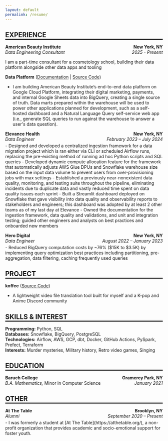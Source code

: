 ```yaml
---
layout: default
permalink: /resume/
---
```


<h2 style="margin-bottom: 0em;">EXPERIENCE</h2>
<hr style="margin-top: 0em; margin-bottom: 0.3em; border: 1px solid black;">

<p style="margin-bottom: 4px;">
    <span style="float:left;"><strong>American Beauty Institute</strong></span>
    <span style="float:right;"><strong>New York, NY</strong></span><br>
    <span style="float:left;"><em>Data Engineering Consultant</em></span>
    <span style="float:right;"><em>2025 - Present</em></span><br>
</p>

I am a part-time consultant for a cosmetology school, building their data platform alongside other data apps and tooling

**Data Platform** ([Documentation](https://americanbeautyinstitute.readthedocs.io/) | [Source Code](https://github.com/AmericanBeautyInstitute/data-platform))
- I am building American Beauty Institute’s end-to-end data platform on Google Cloud Platform, integrating their digital marketing, payments, and internal Google Sheets data into BigQuery, creating a single source of truth. Data marts prepared within the warehouse will be used to power other applications planned for development, such as a self-hosted dashboard and a Natural Language Query self-service web app (i.e., generate SQL queries to run against the warehouse to answer a user's data question).

<p style="margin-bottom: 4px;">
    <span style="float:left;"><strong>Elevance Health</strong></span>
    <span style="float:right;"><strong>New York, NY</strong></span><br>
    <span style="float:left;"><em>Data Engineer</em></span>
    <span style="float:right;"><em>February 2023 – July 2024</em></span><br>
</p>
- Designed and developed a centralized ingestion framework for a data migration project which is ran either via CLI or scheduled Airflow runs, replacing the pre-existing method of running ad hoc Python scripts and SQL queries
- Developed dynamic compute allocation feature for the framework that automatically adjusts AWS Glue DPUs and Snowflake warehouse size based on the input data volume to prevent users from over-provisioning jobs with max settings
- Established a previously near-nonexistent data quality, monitoring, and testing suite throughout the pipeline, eliminating incidents due to duplicate data and vastly reduced time spent on data quality issues each sprint
- Built a Streamlit dashboard deployed on Snowflake that gave visibility into data quality and observability reports to stakeholders and engineers; this dashboard was adopted by at least 2 other teams as of my last day at Elevance
- Owned the documentation for the ingestion framework, data quality and validations, and unit and integration testing; guided other engineers and analysts on best practices and onboarded new members

<p style="margin-bottom: 4px;">
    <span style="float:left;"><strong>Hero Digital</strong></span>
    <span style="float:right;"><strong>New York, NY</strong></span><br>
    <span style="float:left;"><em>Data Engineer</em></span>
    <span style="float:right;"><em>August 2022 – January 2023</em></span><br>
</p>
- Reduced BigQuery computation costs by ~76% ($15K to $3.5K) by implementing query optimization best practices including partitioning, pre-aggregation, data filtering, caching frequently used queries

<h2 style="margin-bottom: 0em;">PROJECT</h2>
<hr style="margin-top: 0em; margin-bottom: 0.3em; border: 1px solid black;">

**koffee** ([Source Code](https://github.com/andrewwkimm/koffee))
- A lightweight video file translation tool built for myself and a K-pop and Anime Discord community

<h2 style="margin-bottom: 0em;">SKILLS & INTEREST</h2>
<hr style="margin-top: 0em; margin-bottom: 0.3em; border: 1px solid black;">

**Programming:** Python, SQL<br>
**Databases:** Snowflake, BigQuery, PostgreSQL<br>
**Technologies:** Airflow, AWS, GCP, dbt, Docker, GitHub Actions, PySpark, Prefect, Terraform<br>
**Interests:** Murder mysteries, Military history, Retro video games, Singing

<h2 style="margin-bottom: 0em;">EDUCATION</h2>
<hr style="margin-top: 0em; margin-bottom: 0.3em; border: 1px solid black;">

<p style="margin-bottom: 16px;">
    <span style="float:left;"><strong>Baruch College</strong></span>
    <span style="float:right;"><strong>Gramercy Park, NY</strong></span><br>
    <span style="float:left;"><em>B.A. Mathematics,</em> Minor in Computer Science</span>
    <span style="float:right;"><em>January 2021</em></span><br>
</p>

<h2 style="margin-bottom: 0em;">OTHER</h2>
<hr style="margin-top: 0em; margin-bottom: 0.3em; border: 1px solid black;">

<p style="margin-bottom: 4px;">
    <span style="float:left;"><strong>At The Table</strong></span>
    <span style="float:right;"><strong>Brooklyn, NY</strong></span><br>
    <span style="float:left;"><em>Alumni</em></span>
    <span style="float:right;"><em>September 2020 – Present</em></span><br>
</p>
- I was formerly a student at [At The Table](https://atthetable.org/), a non-profit organization that provides academic and socio-emotional support for foster youth.

